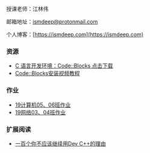 授课老师：江林伟

邮箱地址：[ismdeep@protonmail.com](mailto:ismdeep@protonmail.com)

个人博客：[https://ismdeep.com](https://ismdeep.com)

### 资源

- [C 语言开发环境：Code::Blocks 点击下载](https://ismdeep.oss-cn-shenzhen.aliyuncs.com/c-course-sharing/codeblocks-17.12mingw-setup.exe)
- [Code::Blocks安装视频教程](https://www.bilibili.com/video/av68587703)



### 作业

- [19计算机05、06班作业](/c-course/homework-cs-05-06)
- [19网络03、04班作业](/c-course/homework-ne-03-04)


### 扩展阅读

- [一百个你不应该继续用Dev C++的理由](https://blog.csdn.net/qq_40688707/article/details/81137667)

